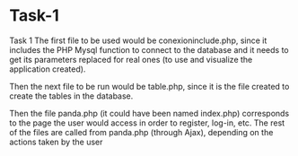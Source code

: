 # Task-1
Task 1 
The first file to be used would be conexioninclude.php, since it includes the PHP Mysql function to connect to the database and it needs to get its parameters replaced for real ones (to use and visualize the application created).

Then the next file to be run would be table.php, since it is the file created to create the tables in the database.

Then the file panda.php (it could have been named index.php) corresponds to the page the user would access in order to register, log-in, etc.
The rest of the files are called from panda.php (through Ajax), depending on the actions taken by the user
